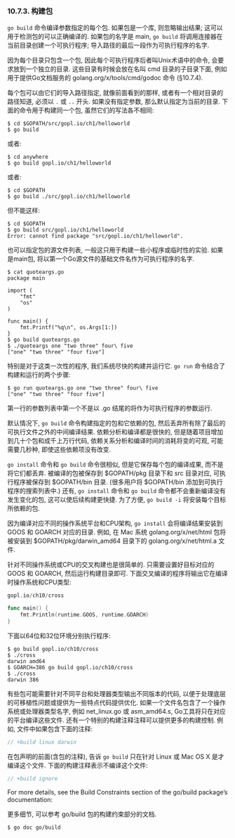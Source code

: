### 10.7.3. 构建包

`go build` 命令编译参数指定的每个包. 如果包是一个库, 则忽略输出结果; 这可以用于检测包的可以正确编译的.
如果包的名字是 main, `go build` 将调用连接器在当前目录创建一个可执行程序; 导入路径的最后一段作为可执行程序的名字.

因为每个目录只包含一个包, 因此每个可执行程序后者叫Unix术语中的命令, 会要求放到一个独立的目录. 这些目录有时候会放在名叫 cmd 目录的子目录下面, 例如用于提供Go文档服务的 golang.org/x/tools/cmd/godoc 命令 (§10.7.4).

每个包可以由它们的导入路径指定, 就像前面看到的那样, 或者有一个相对目录的路径知道, 必须以 `.` 或 `..` 开头. 如果没有指定参数, 那么默认指定为当前的目录. 下面的命令用于构建同一个包, 虽然它们的写法各不相同:

```
$ cd $GOPATH/src/gopl.io/ch1/helloworld
$ go build
```

或者:

```
$ cd anywhere
$ go build gopl.io/ch1/helloworld
```

或者:

```
$ cd $GOPATH
$ go build ./src/gopl.io/ch1/helloworld
```

但不能这样:

```
$ cd $GOPATH
$ go build src/gopl.io/ch1/helloworld
Error: cannot find package "src/gopl.io/ch1/helloworld".
```

也可以指定包的源文件列表, 一般这只用于构建一些小程序或临时性的实验. 如果是main包, 将以第一个Go源文件的基础文件名作为可执行程序的名字.

```
$ cat quoteargs.go
package main

import (
	"fmt"
	"os"
)

func main() {
	fmt.Printf("%q\n", os.Args[1:])
}
$ go build quoteargs.go
$ ./quoteargs one "two three" four\ five
["one" "two three" "four five"]
```

特别是对于这类一次性的程序, 我们系统尽快的构建并运行它. `go run` 命令结合了构建和运行的两个步骤:

```
$ go run quoteargs.go one "two three" four\ five
["one" "two three" "four five"]
```

第一行的参数列表中第一个不是以 .go 结尾的将作为可执行程序的参数运行.

默认情况下, `go build` 命令构建指定的包和它依赖的包, 然后丢弃所有除了最后的可执行文件之外的中间编译结果. 依赖分析和编译都是很快的, 但是随着项目增加到几十个包和成千上万行代码, 依赖关系分析和编译时间的消耗将变的可观, 可能需要几秒种, 即使这些依赖项没有改变.

`go install` 命令和 `go build` 命令很相似, 但是它保存每个包的编译成果, 而不是将它们都丢弃. 被编译的包被保存到 $GOPATH/pkg 目录下和 src 目录对应, 可执行程序被保存到 $GOPATH/bin 目录. (很多用户将 $GOPATH/bin 添加到可执行程序的搜索列表中.) 还有, `go install` 命令和 `go build` 命令都不会重新编译没有发生变化的包, 这可以使后续构建更快捷. 为了方便, `go build -i` 将安装每个目标所依赖的包.

因为编译对应不同的操作系统平台和CPU架构, `go install` 会将编译结果安装到 GOOS 和 GOARCH 对应的目录. 例如, 在 Mac 系统 golang.org/x/net/html 包将被安装到 $GOPATH/pkg/darwin_amd64 目录下的 golang.org/x/net/html.a 文件.

针对不同操作系统或CPU的交叉构建也是很简单的. 只需要设置好目标对应的GOOS 和 GOARCH, 然后运行构建目录即可. 下面交叉编译的程序将输出它在编译时操作系统和CPU类型:

```Go
gopl.io/ch10/cross

func main() {
	fmt.Println(runtime.GOOS, runtime.GOARCH)
}
```

下面以64位和32位环境分别执行程序:

```
$ go build gopl.io/ch10/cross
$ ./cross
darwin amd64
$ GOARCH=386 go build gopl.io/ch10/cross
$ ./cross
darwin 386
```

有些包可能需要针对不同平台和处理器类型输出不同版本的代码, 以便于处理底层的可移植性问题或提供为一些特点代码提供优化. 如果一个文件名包含了一个操作系统或处理器类型名字, 例如 net_linux.go 或 asm_amd64.s, Go工具将只在对应的平台编译这些文件. 还有一个特别的构建注释注释可以提供更多的构建控制. 例如, 文件中如果包含下面的注释:

```Go
// +build linux darwin
```

在包声明的前面(含包的注释), 告诉 `go build` 只在针对 Linux 或 Mac OS X 是才编译这个文件. 下面的构建注释表示不编译这个文件:

```Go
// +build ignore
```

For more details, see the Build Constraints section of the go/build package’s documentation:

更多细节, 可以参考 go/build 包的构建约束部分的文档.

```
$ go doc go/build
```


